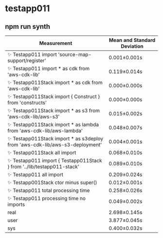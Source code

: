 # testapp011

## npm run synth


| Measurement | Mean and Standard Deviation |
| ----------- | --------------------------- |
| ✨  Testapp011 import 'source-map-support/register' | 0.001&pm;0.001s |
| ✨  Testapp011 import * as cdk from 'aws-cdk-lib' | 0.119&pm;0.014s |
| ✨  Testapp011Stack import * as cdk from 'aws-cdk-lib' | 0.000&pm;0.000s |
| ✨  Testapp011Stack import { Construct } from 'constructs' | 0.000&pm;0.000s |
| ✨  Testapp011Stack import * as s3 from 'aws-cdk-lib/aws-s3' | 0.015&pm;0.002s |
| ✨  Testapp011Stack import * as lambda from 'aws-cdk-lib/aws-lambda' | 0.048&pm;0.007s |
| ✨  Testapp011Stack import * as s3deploy from 'aws-cdk-lib/aws-s3-deployment' | 0.004&pm;0.001s |
| ✨  Testapp011Stack all import | 0.068&pm;0.010s |
| ✨  Testapp011 import { Testapp011Stack } from '../lib/testapp011-stack' | 0.089&pm;0.010s |
| ✨  Testapp011 all import | 0.209&pm;0.024s |
| ✨  Testapp001Stack ctor minus super() | 0.012&pm;0.001s |
| ✨  Testapp011 total processing time | 0.258&pm;0.026s |
| ✨  Testapp011 processing time no imports | 0.049&pm;0.002s |
| real | 2.698&pm;0.145s |
| user | 3.877&pm;0.045s |
| sys | 0.400&pm;0.032s |
